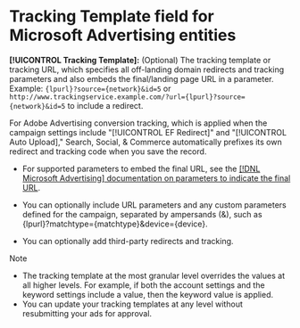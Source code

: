 # Tracking Template field for Microsoft Advertising entities

<!-- Search CRUD and bulk edit of Microsoft entity settings -->

**[!UICONTROL Tracking Template]:** (Optional) The tracking template or tracking URL, which specifies all off-landing domain redirects and tracking parameters and also embeds the final/landing page URL in a parameter. Example: `{lpurl}?source={network}&id=5` or `http://www.trackingservice.example.com/?url={lpurl}?source={network}&id=5` to include a redirect.

For Adobe Advertising conversion tracking, which is applied when the campaign settings include "[!UICONTROL EF Redirect]" and "[!UICONTROL Auto Upload]," Search, Social, & Commerce automatically prefixes its own redirect and tracking code when you save the record.

* For supported parameters to embed the final URL, see the [[!DNL Microsoft Advertising] documentation on parameters to indicate the final URL](https://help.ads.microsoft.com/#apex/3/en/56799).

* You can optionally include URL parameters and any custom parameters defined for the campaign, separated by ampersands (&), such as {lpurl}?matchtype={matchtype}&device={device}.

* You can optionally add third-party redirects and tracking.

<!-- Some entities may need additional/different notes. Try to keep this applicable to all MS entities. -->

>[!NOTE]
>
>* The tracking template at the most granular level overrides the values at all higher levels. For example, if both the account settings and the keyword settings include a value, then the keyword value is applied.
>* You can update your tracking templates at any level without resubmitting your ads for approval.
